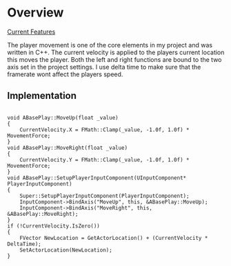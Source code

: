 # Overview
[Current Features](/docs/currentfeatures.md)

The player movement is one of the core elements in my project and was written in C++.
The current velocity is applied to the players current location this moves the player. Both the left and right functions are bound to the two axis set in the project settings. I use delta time to make sure that the framerate wont affect the players speed.

## Implementation

<pre><code>
void ABasePlay::MoveUp(float _value)
{
	CurrentVelocity.X = FMath::Clamp(_value, -1.0f, 1.0f) * MovementForce;
}
void ABasePlay::MoveRight(float _value)
{
	CurrentVelocity.Y = FMath::Clamp(_value, -1.0f, 1.0f) * MovementForce;
}
void ABasePlay::SetupPlayerInputComponent(UInputComponent* PlayerInputComponent)
{
	Super::SetupPlayerInputComponent(PlayerInputComponent);
	InputComponent->BindAxis("MoveUp", this, &ABasePlay::MoveUp);
	InputComponent->BindAxis("MoveRight", this, &ABasePlay::MoveRight);
}
if (!CurrentVelocity.IsZero())
{
	FVector NewLocation = GetActorLocation() + (CurrentVelocity * DeltaTime);
	SetActorLocation(NewLocation);
}
</code></pre>
